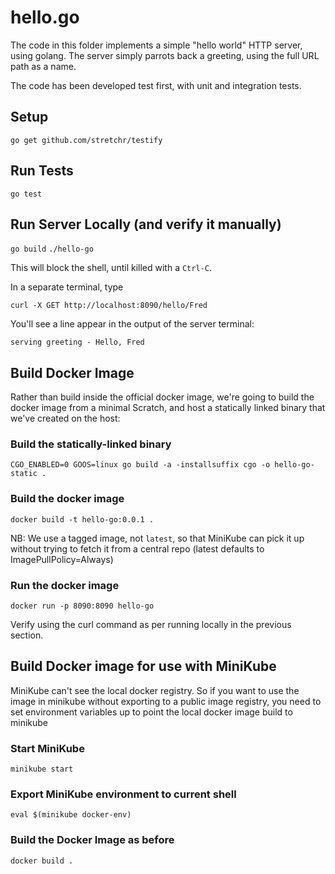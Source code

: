 # hello.go

The code in this folder implements a simple "hello world" HTTP server, using golang. The server simply parrots back a greeting, using the full URL path as a name.

The code has been developed test first, with unit and integration tests. 

## Setup

`go get github.com/stretchr/testify`

## Run Tests

`go test`

## Run Server Locally (and verify it manually)

`go build`
`./hello-go` 

This will block the shell, until killed with a `Ctrl-C`.

In a separate terminal, type

`curl -X GET http://localhost:8090/hello/Fred`

You'll see a line appear in the output of the server terminal:

`serving greeting - Hello, Fred`

## Build Docker Image

Rather than build inside the official docker image, we're going to build the docker image from a minimal Scratch, and host
a statically linked binary that we've created on the host:

### Build the statically-linked binary
`CGO_ENABLED=0 GOOS=linux go build -a -installsuffix cgo -o hello-go-static .`

### Build the docker image
`docker build -t hello-go:0.0.1 .`

NB: We use a tagged image, not `latest`, so that MiniKube can pick it up without trying to fetch it from a central repo (latest defaults to ImagePullPolicy=Always)

### Run the docker image
`docker run -p 8090:8090 hello-go`

Verify using the curl command as per running locally in the previous section.

## Build Docker image for use with MiniKube

MiniKube can't see the local docker registry. So if you want to use the image in minikube without exporting to a public
image registry, you need to set environment variables up to point the local docker image build to minikube

### Start MiniKube

`minikube start`

### Export MiniKube environment to current shell

`eval $(minikube docker-env)`

### Build the Docker Image as before

`docker build .`